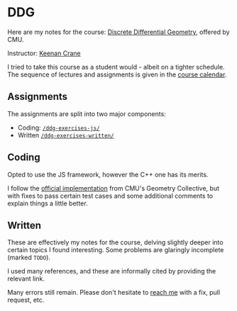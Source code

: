 # DDG 

Here are my notes for the course: [Discrete Differential Geometry](https://brickisland.net/DDGSpring2022/), offered by CMU.

Instructor: [Keenan Crane](http://www.cs.cmu.edu/~kmcrane/)

I tried to take this course as a student would - albeit on a tighter schedule. The sequence of lectures and assignments is given in the [course calendar](https://www.cs.cmu.edu/~kmcrane/).

## Assignments

The assignments are split into two major components: 

- Coding: [`/ddg-exercises-js/`](/ddg-exercises-js/)
- Written [`/ddg-exercises-written/`](/ddg-exercises-written/)

## Coding

Opted to use the JS framework, however the C++ one has its merits.

I follow the [official implementation](https://github.com/GeometryCollective/geometry-processing-js) from CMU's Geometry Collective, but with fixes to pass certain test cases and some additional comments to explain things a little better.

## Written

These are effectively my notes for the course, delving slightly deeper into certain topics I found interesting. Some problems are glaringly incomplete (marked `TODO`).

I used many references, and these are informally cited by providing the relevant link.

Many errors still remain. Please don't hesitate to [reach me](mailto:venkatn93@gmail.com) with a fix, pull request, etc.